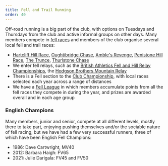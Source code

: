 ```yaml
---
title: Fell and Trail Running
order: 40
---
```


Off-road running is a big part of the club, with options on Tuesdays and Thursdays from the club and active informal groups on other days. Many members compete in [fell races](https://www.fellrunner.org.uk/races) and members of the club organise several local fell and trail races:

- [Hartcliff Hill Race](https://pfrac.chrishodgson.co.uk/races/hartcliff-hill-race), [Oughtibridge Chase](https://www.oughtibridgegala.org/the-tom-holmes-gala-chase), [Amble's Revenge](https://pfrac.chrishodgson.co.uk/races/oxspring-hunshelf-amble), [Penistone Hill Race](https://pfrac.chrishodgson.co.uk/races/penistone-hill-race), [The Trunce](http://www.trunce.org/2022-race-dates/), [Thurlstone Chase](https://pfrac.chrishodgson.co.uk/races/thurlstone-chase)
- We enter fell relays, such as the [British Athletics Fell and Hill Relay Championships](https://www.fellrunner.org.uk/championships/british-championships#relay), the [Hodgson Brothers Mountain Relay](https://hbmr.org.uk/)
- There is a Fell section to the [Club Championship](https://pfrac.chrishodgson.co.uk/competitions/club-championship), with local races selected each year across a range of distances
- We have a [Fell League](https://pfrac.chrishodgson.co.uk/competitions/fell-league) in which members accumulate points from all the fell races they compete in during the year, and prizes are awarded overall and in each age group

### English Champions

Many members, junior and senior, compete at all different levels, mostly there to take part, enjoying pushing themselves and/or the sociable nature of fell racing, but we have had a few very successful runners, three of which have been English Fell Champions:

- 1986: Dave Cartwright, MV40
- 2012: Barbara Haigh: FV65
- 2021: Julie Darigala: FV45 and FV50
